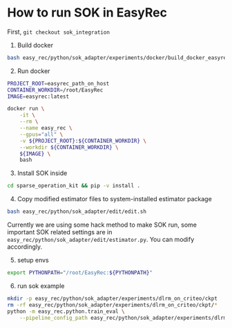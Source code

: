 # How to run SOK in EasyRec

First, `git checkout sok_integration`

1. Build docker

```bash
bash easy_rec/python/sok_adapter/experiments/docker/build_docker_easyrec_enhanced.sh
```

2. Run docker

```bash
PROJECT_ROOT=easyrec_path_on_host
CONTAINER_WORKDIR=/root/EasyRec
IMAGE=easyrec:latest

docker run \
    -it \
    --rm \
    --name easy_rec \
    --gpus="all" \
    -v ${PROJECT_ROOT}:${CONTAINER_WORKDIR} \
    --workdir ${CONTAINER_WORKDIR} \
    ${IMAGE} \
    bash
```

3. Install SOK inside

```bash
cd sparse_operation_kit && pip -v install .
```

4. Copy modified estimator files to system-installed estimator package

```bash
bash easy_rec/python/sok_adapter/edit/edit.sh
```

Currently we are using some hack method to make SOK run, some important SOK related settings are in `easy_rec/python/sok_adapter/edit/estimator.py`. You can modify accordingly.

5. setup envs

```bash
export PYTHONPATH="/root/EasyRec:${PYTHONPATH}"
```

6. run sok example

```bash
mkdir -p easy_rec/python/sok_adapter/experiments/dlrm_on_criteo/ckpt
rm -rf easy_rec/python/sok_adapter/experiments/dlrm_on_criteo/ckpt/*
python -m easy_rec.python.train_eval \
    --pipeline_config_path easy_rec/python/sok_adapter/experiments/dlrm_on_criteo/dlrm_on_criteo.config
```